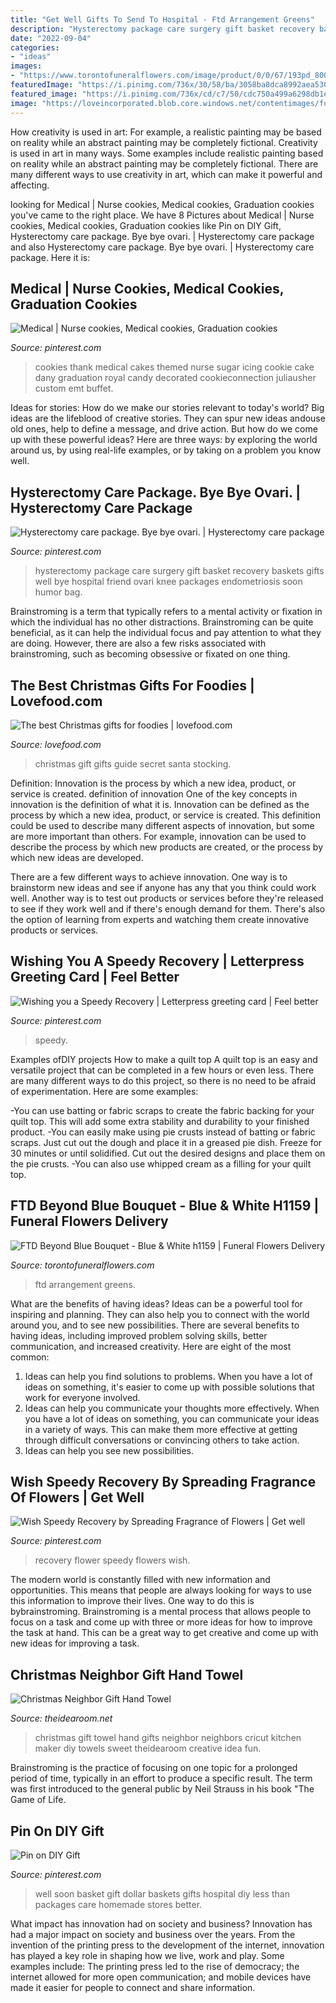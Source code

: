 ```yaml
---
title: "Get Well Gifts To Send To Hospital - Ftd Arrangement Greens"
description: "Hysterectomy package care surgery gift basket recovery baskets gifts well bye hospital friend ovari knee packages endometriosis soon humor bag"
date: "2022-09-04"
categories:
- "ideas"
images:
- "https://www.torontofuneralflowers.com/image/product/0/0/67/193pd_800x800.jpg"
featuredImage: "https://i.pinimg.com/736x/30/58/ba/3058ba8dca8992aea530fabecfff5a70--hysterectomy-humor-hysterectomy-care-package.jpg"
featured_image: "https://i.pinimg.com/736x/cd/c7/50/cdc750a499a6298db1e3805179736423--flower-bouquets-recovery.jpg"
image: "https://loveincorporated.blob.core.windows.net/contentimages/fullsize/c53f3bf9-e515-42f8-8b14-daefedd936cf-christmas-gift-guide-2020.jpg"
---
```



How creativity is used in art: For example, a realistic painting may be based on reality while an abstract painting may be completely fictional.
Creativity is used in art in many ways. Some examples include realistic painting based on reality while an abstract painting may be completely fictional. There are many different ways to use creativity in art, which can make it powerful and affecting.

	

		
looking for Medical | Nurse cookies, Medical cookies, Graduation cookies you've came to the right place. We have 8 Pictures about Medical | Nurse cookies, Medical cookies, Graduation cookies like Pin on DIY Gift, Hysterectomy care package. Bye bye ovari. | Hysterectomy care package and also Hysterectomy care package. Bye bye ovari. | Hysterectomy care package. Here it is:
		
    
## Medical | Nurse Cookies, Medical Cookies, Graduation Cookies

<img loading=lazy src="https://i.pinimg.com/736x/c7/9d/3e/c79d3ec3b3f98ae1fe0ebc04da6af861.jpg" onerror="this.onerror=null;this.src='https://tse2.mm.bing.net/th?id=OIP.QAJUN_VV3f9Ki650K37f9gHaFj&amp;pid=15.1';" alt="Medical | Nurse cookies, Medical cookies, Graduation cookies">

_Source: pinterest.com_

>cookies thank medical cakes themed nurse sugar icing cookie cake dany graduation royal candy decorated cookieconnection juliausher custom emt buffet. 

	

Ideas for stories: How do we make our stories relevant to today's world?
Big ideas are the lifeblood of creative stories. They can spur new ideas andouse old ones, help to define a message, and drive action. But how do we come up with these powerful ideas? Here are three ways: by exploring the world around us, by using real-life examples, or by taking on a problem you know well.

    
## Hysterectomy Care Package. Bye Bye Ovari. | Hysterectomy Care Package

<img loading=lazy src="https://i.pinimg.com/736x/30/58/ba/3058ba8dca8992aea530fabecfff5a70--hysterectomy-humor-hysterectomy-care-package.jpg" onerror="this.onerror=null;this.src='https://tse1.mm.bing.net/th?id=OIP._IGAoh-1xTOccIztmTR4PAHaJ3&amp;pid=15.1';" alt="Hysterectomy care package. Bye bye ovari. | Hysterectomy care package">

_Source: pinterest.com_

>hysterectomy package care surgery gift basket recovery baskets gifts well bye hospital friend ovari knee packages endometriosis soon humor bag. 

	

Brainstroming is a term that typically refers to a mental activity or fixation in which the individual has no other distractions. Brainstroming can be quite beneficial, as it can help the individual focus and pay attention to what they are doing. However, there are also a few risks associated with brainstroming, such as becoming obsessive or fixated on one thing.

    
## The Best Christmas Gifts For Foodies | Lovefood.com

<img loading=lazy src="https://loveincorporated.blob.core.windows.net/contentimages/fullsize/c53f3bf9-e515-42f8-8b14-daefedd936cf-christmas-gift-guide-2020.jpg" onerror="this.onerror=null;this.src='https://tse1.mm.bing.net/th?id=OIP.wreHr0Ps2zXv-7M57vU3VAHaEK&amp;pid=15.1';" alt="The best Christmas gifts for foodies | lovefood.com">

_Source: lovefood.com_

>christmas gift gifts guide secret santa stocking. 

	

Definition: Innovation is the process by which a new idea, product, or service is created.
definition of innovation
One of the key concepts in innovation is the definition of what it is. Innovation can be defined as the process by which a new idea, product, or service is created. This definition could be used to describe many different aspects of innovation, but some are more important than others. For example, innovation can be used to describe the process by which new products are created, or the process by which new ideas are developed.

There are a few different ways to achieve innovation. One way is to brainstorm new ideas and see if anyone has any that you think could work well. Another way is to test out products or services before they're released to see if they work well and if there's enough demand for them. There's also the option of learning from experts and watching them create innovative products or services.

    
## Wishing You A Speedy Recovery | Letterpress Greeting Card | Feel Better

<img loading=lazy src="https://i.pinimg.com/736x/fc/19/91/fc1991054accb9ae949fe8b5fcc34170.jpg" onerror="this.onerror=null;this.src='https://tse4.mm.bing.net/th?id=OIP.PUDPIanAobX8tO4kCIdccAHaHa&amp;pid=15.1';" alt="Wishing you a Speedy Recovery | Letterpress greeting card | Feel better">

_Source: pinterest.com_

>speedy. 

	

Examples ofDIY projects
How to make a quilt top
A quilt top is an easy and versatile project that can be completed in a few hours or even less. There are many different ways to do this project, so there is no need to be afraid of experimentation. Here are some examples: 

-You can use batting or fabric scraps to create the fabric backing for your quilt top. This will add some extra stability and durability to your finished product. 
-You can easily make using pie crusts instead of batting or fabric scraps. Just cut out the dough and place it in a greased pie dish. Freeze for 30 minutes or until solidified. Cut out the desired designs and place them on the pie crusts. 
-You can also use whipped cream as a filling for your quilt top.

    
## FTD Beyond Blue Bouquet - Blue &amp; White H1159 | Funeral Flowers Delivery

<img loading=lazy src="https://www.torontofuneralflowers.com/image/product/0/0/67/193pd_800x800.jpg" onerror="this.onerror=null;this.src='https://tse1.mm.bing.net/th?id=OIP.ABUxer5Ysyp_eW-tzPefnAHaHa&amp;pid=15.1';" alt="FTD Beyond Blue Bouquet - Blue &amp; White h1159 | Funeral Flowers Delivery">

_Source: torontofuneralflowers.com_

>ftd arrangement greens. 

	

What are the benefits of having ideas?
Ideas can be a powerful tool for inspiring and planning. They can also help you to connect with the world around you, and to see new possibilities. There are several benefits to having ideas, including improved problem solving skills, better communication, and increased creativity. Here are eight of the most common: 
1. Ideas can help you find solutions to problems. When you have a lot of ideas on something, it's easier to come up with possible solutions that work for everyone involved.
2. Ideas can help you communicate your thoughts more effectively. When you have a lot of ideas on something, you can communicate your ideas in a variety of ways. This can make them more effective at getting through difficult conversations or convincing others to take action. 
3. Ideas can help you see new possibilities.

    
## Wish Speedy Recovery By Spreading Fragrance Of Flowers | Get Well

<img loading=lazy src="https://i.pinimg.com/736x/cd/c7/50/cdc750a499a6298db1e3805179736423--flower-bouquets-recovery.jpg" onerror="this.onerror=null;this.src='https://tse3.mm.bing.net/th?id=OIP.cRKucobJLhuH3gPhmk3h-gHaDL&amp;pid=15.1';" alt="Wish Speedy Recovery by Spreading Fragrance of Flowers | Get well">

_Source: pinterest.com_

>recovery flower speedy flowers wish. 

	

The modern world is constantly filled with new information and opportunities. This means that people are always looking for ways to use this information to improve their lives. One way to do this is bybrainstroming. Brainstroming is a mental process that allows people to focus on a task and come up with three or more ideas for how to improve the task at hand. This can be a great way to get creative and come up with new ideas for improving a task.

    
## Christmas Neighbor Gift Hand Towel

<img loading=lazy src="https://www.theidearoom.net/wp-content/uploads/2017/11/Christmas-hand-towel-theidearoom-8.jpg" onerror="this.onerror=null;this.src='https://tse2.mm.bing.net/th?id=OIP.Z3fNs8AKr0bULnbTu-zELwHaLH&amp;pid=15.1';" alt="Christmas Neighbor Gift Hand Towel">

_Source: theidearoom.net_

>christmas gift towel hand gifts neighbor neighbors cricut kitchen maker diy towels sweet theidearoom creative idea fun. 

	

Brainstroming is the practice of focusing on one topic for a prolonged period of time, typically in an effort to produce a specific result. The term was first introduced to the general public by Neil Strauss in his book "The Game of Life.

    
## Pin On DIY Gift

<img loading=lazy src="https://i.pinimg.com/originals/d8/35/91/d83591a8da0b26a9c1c1f6a8272e3837.jpg" onerror="this.onerror=null;this.src='https://tse4.mm.bing.net/th?id=OIP.H5O2nQT7L-yd2mH_OBIxBQHaJ4&amp;pid=15.1';" alt="Pin on DIY Gift">

_Source: pinterest.com_

>well soon basket gift dollar baskets gifts hospital diy less than packages care homemade stores better. 

	

What impact has innovation had on society and business?
Innovation has had a major impact on society and business over the years. From the invention of the printing press to the development of the internet, innovation has played a key role in shaping how we live, work and play. Some examples include: The printing press led to the rise of democracy; the internet allowed for more open communication; and mobile devices have made it easier for people to connect and share information.


